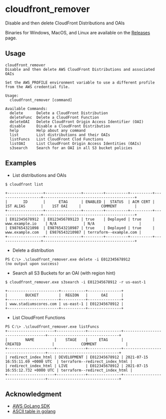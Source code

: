 # cloudfront_remover
Disable and then delete CloudFront Distributions and OAIs

Binaries for Windows, MacOS, and Linux are available on the [Releases](https://github.com/jftuga/cloudfront_remover/releases) page.

## Usage
```
cloudfront_remover
Disable and then delete AWS CloudFront Distributions and associated OAIs

Set the AWS_PROFILE environment variable to use a different profile from the AWS credential file.

Usage:
  cloudfront_remover [command]

Available Commands:
  delete      Delete a CloudFront Distribution
  deleteFunc  Delete a CloudFront Function
  deleteOAI   Delete CloudFront Origin Access Identifier (OAI)
  disable     Disable a CloudFront Distribution
  help        Help about any command
  list        List distributions and their OAIs
  listFuncs   List CloudFront Clod Functions
  listOAI     List CloudFront Origin Access Identities (OAIs)
  s3search    Search for an OAI in all S3 bucket policies
```

## Examples

* List distributions and OAIs
```
$ cloudfront list

+----------------+----------------+---------+----------+----------+-------------------+-----------------------------------------+
|       ID       |      ETAG      | ENABLED |  STATUS  | ACM CERT |   1ST ALIAS       |    1ST OAI     |         COMMENT        |
+----------------+----------------+---------+----------+----------+-------------------+-----------------------------------------+
| E012345678912  | E0123456789123 | true    | Deployed | true     | www.example.io    | N/A            | N/A                    |
| E987654321098  | E9876543210987 | true    | Deployed | true     | www.example.com   | E9876543210987 | terraform--example.com |
+----------------+----------------+---------+----------+----------+-------------------+-----------------------------------------+
```

* Delete a distribution
```
PS C:\> .\cloudfront_remover.exe delete -i E012345678912
(no output upon success)
```

* Search all S3 Buckets for an OAI (with region hint)
```
$ cloudfront_remover.exe s3search -i E012345678912 -r us-east-1

+-----------------------+-----------+---------------+
|        BUCKET         |  REGION   |      OAI      |
+-----------------------+-----------+---------------+
| www.stadiumscores.com | us-east-1 | E012345678912 |
+-----------------------+-----------+---------------+
```

* List CloudFront Functions
```
PS C:\> .\cloudfront_remover.exe listFuncs
+---------------------+-------------+---------------+-----------------------------------+--------------------------------+
|        NAME         |    STAGE    |     ETAG      |              CREATED              |            COMMENT             |
+---------------------+-------------+---------------+-----------------------------------+--------------------------------+
| redirect_index_html | DEVELOPMENT | E012345678912 | 2021-07-15 16:55:11.69 +0000 UTC  | terraform--redirect_index_html |
| redirect_index_html | LIVE        | E012345678912 | 2021-07-15 16:55:12.732 +0000 UTC | terraform--redirect_index_html |
+---------------------+-------------+---------------+-----------------------------------+--------------------------------+
```

## Acknowledgment
* [AWS GoLang SDK](https://aws.amazon.com/sdk-for-go/)
* [ASCII table in golang](github.com/olekukonko/tablewriter)
